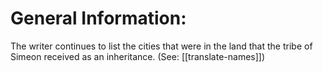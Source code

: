 # General Information:

The writer continues to list the cities that were in the land that the tribe of Simeon received as an inheritance. (See: [[translate-names]])